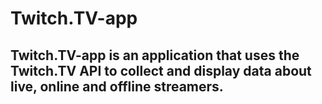 # Twitch.TV-app
## Twitch.TV-app is an application that uses the Twitch.TV API to collect and display data about live, online and offline streamers.
